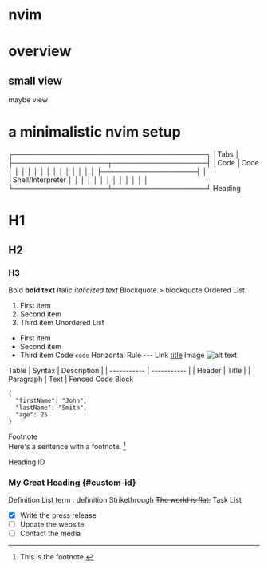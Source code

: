 # nvim
overview
========
small view
----------
maybe view

a minimalistic nvim setup
=========================
┌───────────────────────────────────────┐
│Tabs                                   │
├───────────────────┬───────────────────┤
│Code               │Code               │
│                   │                   │
│                   │                   │
│                   │                   │
│                   │                   │
│                   ├───────────────────┤
│                   │Shell/Interpreter  │
│                   │                   │
│                   │                   │
│                   │                   │
│                   │                   │
╘═══════════════════╧═══════════════════╛
Heading
  # H1
  ## H2
  ### H3
Bold	**bold text**
Italic	*italicized text*
Blockquote	> blockquote
Ordered List
  1. First item
  2. Second item
  3. Third item
Unordered List	
  - First item
  - Second item
  - Third item
Code	`code`
Horizontal Rule	---
Link	[title](https://www.example.com)
Image	![alt text](image.jpg)

Table
  | Syntax | Description |
  | ----------- | ----------- |
  | Header | Title |
  | Paragraph | Text |
Fenced Code Block
  ```
  {
    "firstName": "John",
    "lastName": "Smith",
    "age": 25
  }
  ```
Footnote	
  Here's a sentence with a footnote. [^1]
  [^1]: This is the footnote.

Heading ID
  ### My Great Heading {#custom-id}
Definition List
  term
  : definition
Strikethrough	~~The world is flat.~~
Task List
  - [x] Write the press release
  - [ ] Update the website
  - [ ] Contact the media 
